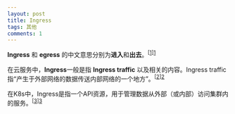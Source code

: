 ```yaml
---
layout: post
title: Ingress
tags: 其他
comments: 1
---
```


**Ingress** 和 **egress** 的中文意思分别为**进入**和**出去**。<sup>[[1]][1]</sup>

在云服务中，**Ingress**一般是指 **Ingress traffic** 以及相关的内容。Ingress traffic指“产生于外部网络的数据传送内部网络的一个地方”。<sup>[[2]][2]</sup> 

<!--
Kubernetes Ingress is an API resource that allows you manage external or internal HTTP(S) access to Kubernetes services running in a cluster.
The Ingress resource uses the ALB to route HTTP(S) traffic to different endpoints within the cluster.
The Ingress resource routes ingress traffic from the ALB to the Kubernetes cluster. 
-->

在K8s中，Ingress是指一个API资源，用于管理数据从外部（或内部）访问集群内的服务。<sup>[[3]][3]</sup> 

[1]: https://ejje.weblio.jp/content/ingress	"ingress - Weblio英和辞書"
[2]: https://www.yourdictionary.com/ingress-traffic	"ingress traffic - Computer Definition"
[3]: https://aws.amazon.com/blogs/opensource/kubernetes-ingress-aws-alb-ingress-controller/	"Kubernetes Ingress with AWS ALB Ingress Controller"
